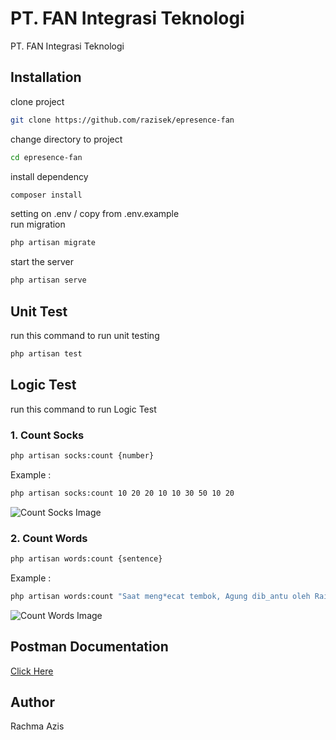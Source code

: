 
# PT. FAN Integrasi Teknologi

PT. FAN Integrasi Teknologi

## Installation
clone project
```sh
git clone https://github.com/razisek/epresence-fan
```
change directory to project
```sh
cd epresence-fan
```
install dependency
```sh
composer install
```
setting on .env / copy from .env.example\
run migration
```sh
php artisan migrate
```
start the server
```sh
php artisan serve
```
## Unit Test
run this command to run unit testing

```sh
php artisan test
```
## Logic Test
run this command to run Logic Test
### 1. Count Socks

```sh
php artisan socks:count {number}
```
Example : 
```sh
php artisan socks:count 10 20 20 10 10 30 50 10 20
```
![Count Socks Image](https://i.ibb.co.com/94kF5X2/count-socks.png)
### 2. Count Words

```sh
php artisan words:count {sentence}
```
Example : 
```sh
php artisan words:count "Saat meng*ecat tembok, Agung dib_antu oleh Raihan."
```
![Count Words Image](https://i.ibb.co.com/PNz9dtf/count-word.png)
## Postman Documentation
[Click Here](https://restless-trinity-40572.postman.co/workspace/Public-~5e43965f-fffd-414b-8591-07d3287d4039/collection/8663357-a220728b-6dfe-44d8-b8ff-a7f240a16833?action=share&creator=8663357)

## Author
Rachma Azis